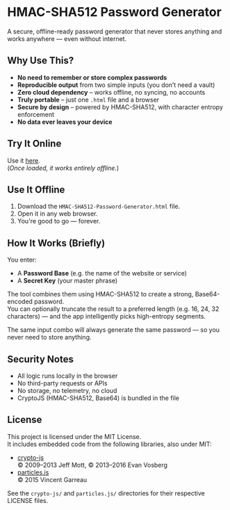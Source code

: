 # HMAC-SHA512 Password Generator

A secure, offline-ready password generator that never stores anything and works anywhere — even without internet.

## Why Use This?

- **No need to remember or store complex passwords**
- **Reproducible output** from two simple inputs (you don’t need a vault)
- **Zero cloud dependency** – works offline, no syncing, no accounts
- **Truly portable** – just one `.html` file and a browser
- **Secure by design** – powered by HMAC-SHA512, with character entropy enforcement
- **No data ever leaves your device**

## Try It Online

Use it [here](https://eclipsednoir.github.io/HMAC-SHA512-Password-Generator/).  
(*Once loaded, it works entirely offline.*)

## Use It Offline

1. Download the `HMAC-SHA512-Password-Generator.html` file.
2. Open it in any web browser.
3. You're good to go — forever.

## How It Works (Briefly)

You enter:
- A **Password Base** (e.g. the name of the website or service)
- A **Secret Key** (your master phrase)

The tool combines them using HMAC-SHA512 to create a strong, Base64-encoded password.  
You can optionally truncate the result to a preferred length (e.g. 16, 24, 32 characters) — and the app intelligently picks high-entropy segments.

The same input combo will always generate the same password — so you never need to store anything.

## Security Notes

- All logic runs locally in the browser
- No third-party requests or APIs
- No storage, no telemetry, no cloud
- CryptoJS (HMAC-SHA512, Base64) is bundled in the file

## License

This project is licensed under the MIT License.  
It includes embedded code from the following libraries, also under MIT:

- [crypto-js](https://github.com/brix/crypto-js)  
  © 2009–2013 Jeff Mott, © 2013–2016 Evan Vosberg
- [particles.js](https://github.com/VincentGarreau/particles.js)  
  © 2015 Vincent Garreau

See the `crypto-js/` and `particles.js/` directories for their respective LICENSE files.
